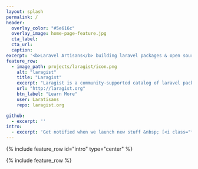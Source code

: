 ```yaml
---
layout: splash
permalink: /
header:
  overlay_color: "#5e616c"
  overlay_image: home-page-feature.jpg
  cta_label:
  cta_url:
  caption:
excerpt: '<b>Laravel Artisans</b> building laravel packages & open source tools for & with <b>Laravel</b>. Get help or help us make something awesome for <b>Laravel Community</b>.'
feature_row:
  - image_path: projects/laragist/icon.png
    alt: "laragist"
    title: "Laragist"
    excerpt: "Laragist is a community-supported catalog of laravel packages and libraries."
    url: "http://laragist.org"
    btn_label: "Learn More"
    user: Laratisans
    repo: laragist.org

github:
  - excerpt: ''
intro:
  - excerpt: 'Get notified when we launch new stuff &nbsp; [<i class="fa fa-twitter"></i> @Laratisans](https://twitter.com/Laratisans){: .btn .btn--twitter}'
---
```


{% include feature_row id="intro" type="center" %}

{% include feature_row %}
